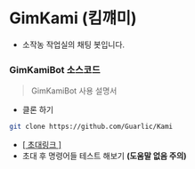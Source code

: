 # GimKami (킴꺠미)
- 소작농 작업실의 채팅 봇입니다.

### GimKamiBot 소스코드

> GimKamiBot 사용 설명서

- 클론 하기
```sh
git clone https://github.com/Guarlic/Kami
```
- [[ 초대링크 ]](https://discord.com/api/oauth2/authorize?client_id=940236866937040917&permissions=8&scope=bot)
- 초대 후 명령어들 테스트 해보기 **(도움말 없음 주의)**
